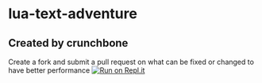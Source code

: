 # lua-text-adventure
## Created by crunchbone
Create a fork and submit a pull request on what can be fixed or changed to have better performance
[![Run on Repl.it](https://repl.it/badge/github/crunchbone/lua-text-adventure)](https://repl.it/github/crunchbone/lua-text-adventure)
